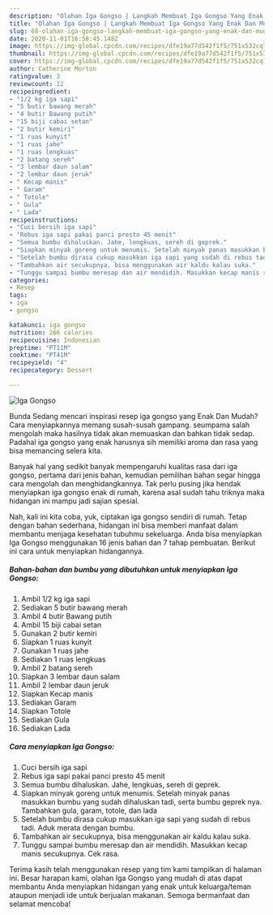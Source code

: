 ```yaml
---
description: "Olahan Iga Gongso | Langkah Membuat Iga Gongso Yang Enak Dan Mudah"
title: "Olahan Iga Gongso | Langkah Membuat Iga Gongso Yang Enak Dan Mudah"
slug: 68-olahan-iga-gongso-langkah-membuat-iga-gongso-yang-enak-dan-mudah
date: 2020-11-01T16:58:45.148Z
image: https://img-global.cpcdn.com/recipes/dfe19a77d542f1f5/751x532cq70/iga-gongso-foto-resep-utama.jpg
thumbnail: https://img-global.cpcdn.com/recipes/dfe19a77d542f1f5/751x532cq70/iga-gongso-foto-resep-utama.jpg
cover: https://img-global.cpcdn.com/recipes/dfe19a77d542f1f5/751x532cq70/iga-gongso-foto-resep-utama.jpg
author: Catherine Morton
ratingvalue: 3
reviewcount: 12
recipeingredient:
- "1/2 kg iga sapi"
- "5 butir bawang merah"
- "4 butir Bawang putih"
- "15 biji cabai setan"
- "2 butir kemiri"
- "1 ruas kunyit"
- "1 ruas jahe"
- "1 ruas lengkuas"
- "2 batang sereh"
- "3 lembar daun salam"
- "2 lembar daun jeruk"
- " Kecap manis"
- " Garam"
- " Totole"
- " Gula"
- " Lada"
recipeinstructions:
- "Cuci bersih iga sapi"
- "Rebus iga sapi pakai panci presto 45 menit"
- "Semua bumbu dihaluskan. Jahe, lengkuas, sereh di geprek."
- "Siapkan minyak goreng untuk menumis. Setelah minyak panas masukkan bumbu yang sudah dihaluskan tadi, serta bumbu geprek nya. Tambahkan gula, garam, totole, dan lada"
- "Setelah bumbu dirasa cukup masukkan iga sapi yang sudah di rebus tadi. Aduk merata dengan bumbu."
- "Tambahkan air secukupnya, bisa menggunakan air kaldu kalau suka."
- "Tunggu sampai bumbu meresap dan air mendidih. Masukkan kecap manis secukupnya. Cek rasa."
categories:
- Resep
tags:
- iga
- gongso

katakunci: iga gongso 
nutrition: 266 calories
recipecuisine: Indonesian
preptime: "PT11M"
cooktime: "PT41M"
recipeyield: "4"
recipecategory: Dessert

---
```



![Iga Gongso](https://img-global.cpcdn.com/recipes/dfe19a77d542f1f5/751x532cq70/iga-gongso-foto-resep-utama.jpg)

Bunda Sedang mencari inspirasi resep iga gongso yang Enak Dan Mudah? Cara menyiapkannya memang susah-susah gampang. seumpama salah mengolah maka hasilnya tidak akan memuaskan dan bahkan tidak sedap. Padahal iga gongso yang enak harusnya sih memiliki aroma dan rasa yang bisa memancing selera kita.



Banyak hal yang sedikit banyak mempengaruhi kualitas rasa dari iga gongso, pertama dari jenis bahan, kemudian pemilihan bahan segar hingga cara mengolah dan menghidangkannya. Tak perlu pusing jika hendak menyiapkan iga gongso enak di rumah, karena asal sudah tahu triknya maka hidangan ini mampu jadi sajian spesial.


Nah, kali ini kita coba, yuk, ciptakan iga gongso sendiri di rumah. Tetap dengan bahan sederhana, hidangan ini bisa memberi manfaat dalam membantu menjaga kesehatan tubuhmu sekeluarga. Anda bisa menyiapkan Iga Gongso menggunakan 16 jenis bahan dan 7 tahap pembuatan. Berikut ini cara untuk menyiapkan hidangannya.

<!--inarticleads1-->

##### Bahan-bahan dan bumbu yang dibutuhkan untuk menyiapkan Iga Gongso:

1. Ambil 1/2 kg iga sapi
1. Sediakan 5 butir bawang merah
1. Ambil 4 butir Bawang putih
1. Ambil 15 biji cabai setan
1. Gunakan 2 butir kemiri
1. Siapkan 1 ruas kunyit
1. Gunakan 1 ruas jahe
1. Sediakan 1 ruas lengkuas
1. Ambil 2 batang sereh
1. Siapkan 3 lembar daun salam
1. Ambil 2 lembar daun jeruk
1. Siapkan  Kecap manis
1. Sediakan  Garam
1. Siapkan  Totole
1. Sediakan  Gula
1. Sediakan  Lada




<!--inarticleads2-->

##### Cara menyiapkan Iga Gongso:

1. Cuci bersih iga sapi
1. Rebus iga sapi pakai panci presto 45 menit
1. Semua bumbu dihaluskan. Jahe, lengkuas, sereh di geprek.
1. Siapkan minyak goreng untuk menumis. Setelah minyak panas masukkan bumbu yang sudah dihaluskan tadi, serta bumbu geprek nya. Tambahkan gula, garam, totole, dan lada
1. Setelah bumbu dirasa cukup masukkan iga sapi yang sudah di rebus tadi. Aduk merata dengan bumbu.
1. Tambahkan air secukupnya, bisa menggunakan air kaldu kalau suka.
1. Tunggu sampai bumbu meresap dan air mendidih. Masukkan kecap manis secukupnya. Cek rasa.




Terima kasih telah menggunakan resep yang tim kami tampilkan di halaman ini. Besar harapan kami, olahan Iga Gongso yang mudah di atas dapat membantu Anda menyiapkan hidangan yang enak untuk keluarga/teman ataupun menjadi ide untuk berjualan makanan. Semoga bermanfaat dan selamat mencoba!
